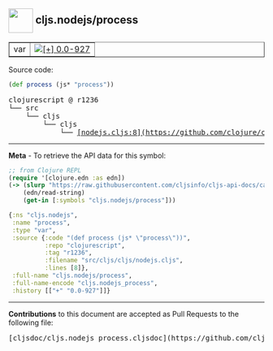 ## <img width="48px" valign="middle" src="http://i.imgur.com/Hi20huC.png"> cljs.nodejs/process

 <table border="1">
<tr>

<td>var</td>
<td><a href="https://github.com/cljsinfo/cljs-api-docs/tree/0.0-927"><img valign="middle" alt="[+] 0.0-927" src="https://img.shields.io/badge/+-0.0--927-lightgrey.svg"></a> </td>
</tr>
</table>






Source code:

```clj
(def process (js* "process"))
```

 <pre>
clojurescript @ r1236
└── src
    └── cljs
        └── cljs
            └── <ins>[nodejs.cljs:8](https://github.com/clojure/clojurescript/blob/r1236/src/cljs/cljs/nodejs.cljs#L8)</ins>
</pre>


---

__Meta__ - To retrieve the API data for this symbol:

```clj
;; from Clojure REPL
(require '[clojure.edn :as edn])
(-> (slurp "https://raw.githubusercontent.com/cljsinfo/cljs-api-docs/catalog/cljs-api.edn")
    (edn/read-string)
    (get-in [:symbols "cljs.nodejs/process"]))
```

```clj
{:ns "cljs.nodejs",
 :name "process",
 :type "var",
 :source {:code "(def process (js* \"process\"))",
          :repo "clojurescript",
          :tag "r1236",
          :filename "src/cljs/cljs/nodejs.cljs",
          :lines [8]},
 :full-name "cljs.nodejs/process",
 :full-name-encode "cljs.nodejs_process",
 :history [["+" "0.0-927"]]}

```

---

__Contributions__ to this document are accepted as Pull Requests to the following file:

 <pre>
[cljsdoc/cljs.nodejs_process.cljsdoc](https://github.com/cljsinfo/cljs-api-docs/blob/master/cljsdoc/cljs.nodejs_process.cljsdoc)
</pre>

